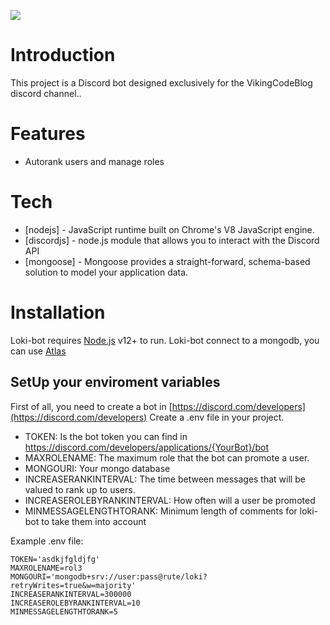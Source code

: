![](https://i.imgur.com/QiWxvs4.png)

# Introduction

This project is a Discord bot designed exclusively for the VikingCodeBlog discord channel..

# Features

  - Autorank users and manage roles

# Tech
* [nodejs] - JavaScript runtime built on Chrome's V8 JavaScript engine.
* [discordjs] - node.js module that allows you to interact with the Discord API
* [mongoose] - Mongoose provides a straight-forward, schema-based solution to model your application data.

# Installation

Loki-bot requires [Node.js](https://nodejs.org/) v12+ to run.
Loki-bot connect to a mongodb, you can use [Atlas](https://www.mongodb.com/)

## SetUp your enviroment variables
First of all, you need to create a bot in [https://discord.com/developers](https://discord.com/developers)
Create a .env file in your project.
- TOKEN: Is the bot token you can find in https://discord.com/developers/applications/{YourBot}/bot
- MAXROLENAME: The maximum role that the bot can promote a user.
- MONGOURI: Your mongo database
- INCREASERANKINTERVAL: The time between messages that will be valued to rank up to users.
- INCREASEROLEBYRANKINTERVAL: How often will a user be promoted
- MINMESSAGELENGTHTORANK: Minimum length of comments for loki-bot to take them into account

Example .env file:
```
TOKEN='asdkjfgldjfg'
MAXROLENAME=rol3
MONGOURI='mongodb+srv://user:pass@rute/loki?retryWrites=true&w=majority'
INCREASERANKINTERVAL=300000
INCREASEROLEBYRANKINTERVAL=10
MINMESSAGELENGTHTORANK=5
```
